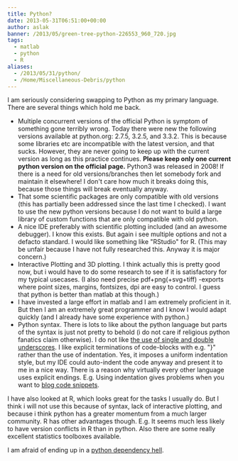 ```yaml
---
title: Python?
date: 2013-05-31T06:51:00+00:00
author: aslak
banner: /2013/05/green-tree-python-226553_960_720.jpg
tags:
  - matlab
  - python
  - R
aliases:
  - /2013/05/31/python/
  - /Home/Miscellaneous-Debris/python
---
```

I am seriously considering swapping to Python as my primary language. There are several things which hold me back.
<!--more-->

  * Multiple concurrent versions of the official Python is symptom of something gone terribly wrong. Today there were new the following versions available at python.org: 2.7.5, 3.2.5, and 3.3.2. This is because some libraries etc are incompatible with the latest version, and that sucks. However, they are never going to keep up with the current version as long as this practice continues. **Please keep only one current python version on the official page.** Python3 was released in 2008! If there is a need for old versions/branches then let somebody fork and maintain it elsewhere! I don't care how much it breaks doing this, because those things will break eventually anyway.
  * That some scientific packages are only compatible with old versions (this has partially been addressed since the last time I checked). I want to use the new python versions because I do not want to build a large library of custom functions that are only compatible with old python.
  * A nice IDE preferably with scientific plotting included (and an awesome debugger). I know this exists. But again i see multiple options and not a defacto standard. I would like something like "RStudio" for R. (This may be unfair because I have not fully researched this. Anyway it is major concern.)
  * Interactive Plotting and 3D plotting. I think actually this is pretty good now, but i would have to do some research to see if it is satisfactory for my typical usecases. (I also need precise pdf+png(+svg+tiff) -exports where point sizes, margins, fontsizes, dpi are easy to control. I guess that python is better than matlab at this though.)
  * I have invested a large effort in matlab and I am extremely proficient in it. But then I am an extremely great programmer and I know I would adapt quickly (and I already have some experience with python.)
  * Python syntax. There is lots to like about the python language but parts of the syntax is just not pretty to behold (i do not care if religious python fanatics claim otherwise). I do not like [the use of single and double underscores](http://stackoverflow.com/questions/1301346/the-meaning-of-a-single-and-a-double-underscore-before-an-object-name-in-python). I like explicit terminations of code-blocks with e.g. "}" rather than the use of indentation. Yes, it imposes a uniform indentation style, but my IDE could auto-indent the code anyway and present it to me in a nice way. There is a reason why virtually every other language uses explicit endings. E.g. Using indentation gives problems when you want to [blog code snippets](http://neopythonic.blogspot.dk/2011/08/compare-and-set-in-memcache.html).

I have also looked at R, which looks great for the tasks I usually do. But I think i will not use this because of syntax, lack of interactive plotting, and because i think python has a greater momentum from a much larger community. R has other advantages though. E.g. It seems much less likely to have version conflicts in R than in python. Also there are some really excellent statistics toolboxes available.

I am afraid of ending up in a [python dependency hell](http://www.google.com/search?q=python+dependency+hell).
